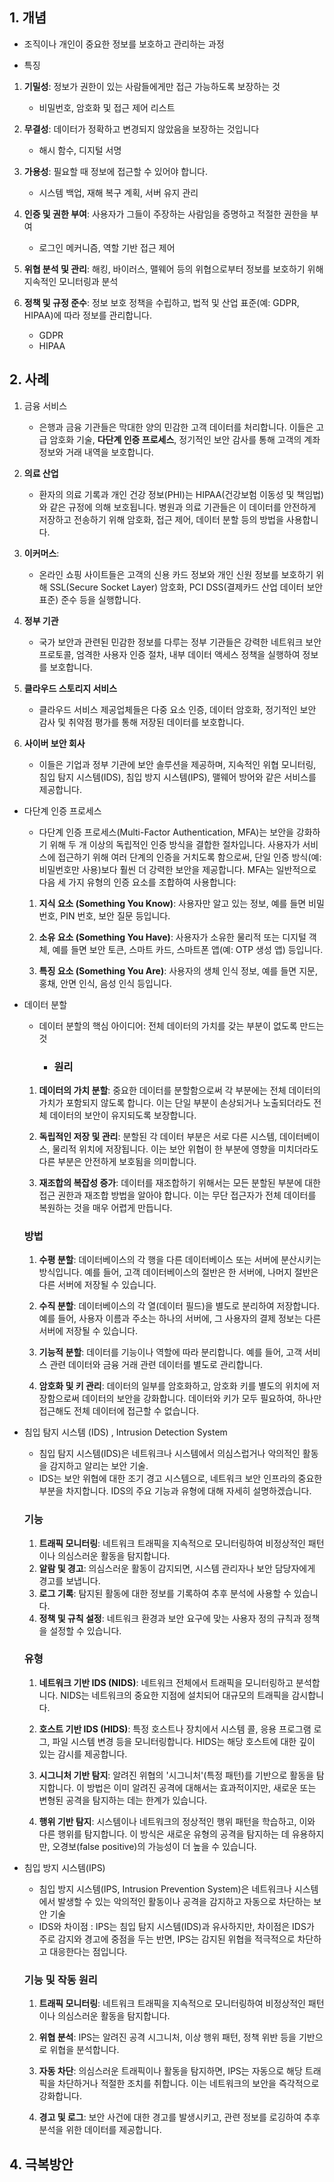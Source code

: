## 1. 개념
- 조직이나 개인이 중요한 정보를 보호하고 관리하는 과정

- 특징
1. **기밀성**: 정보가 권한이 있는 사람들에게만 접근 가능하도록 보장하는 것
	- 비밀번호, 암호화 및 접근 제어 리스트

3. **무결성**: 데이터가 정확하고 변경되지 않았음을 보장하는 것입니다
	- 해시 함수, 디지털 서명 

4. **가용성**: 필요할 때 정보에 접근할 수 있어야 합니다. 
	- 시스템 백업, 재해 복구 계획, 서버 유지 관리 
    
4. **인증 및 권한 부여**: 사용자가 그들이 주장하는 사람임을 증명하고 적절한 권한을 부여
	- 로그인 메커니즘, 역할 기반 접근 제어
    
5. **위협 분석 및 관리**: 해킹, 바이러스, 맬웨어 등의 위협으로부터 정보를 보호하기 위해 지속적인 모니터링과 분석
    
6. **정책 및 규정 준수**: 정보 보호 정책을 수립하고, 법적 및 산업 표준(예: GDPR, HIPAA)에 따라 정보를 관리합니다.
	- GDPR
	- HIPAA


## 2. 사례
1. 금융 서비스
	- 은행과 금융 기관들은 막대한 양의 민감한 고객 데이터를 처리합니다. 이들은 고급 암호화 기술, **다단계 인증 프로세스**, 정기적인 보안 감사를 통해 고객의 계좌 정보와 거래 내역을 보호합니다.
    
2. **의료 산업**
	- 환자의 의료 기록과 개인 건강 정보(PHI)는 HIPAA(건강보험 이동성 및 책임법)와 같은 규정에 의해 보호됩니다. 병원과 의료 기관들은 이 데이터를 안전하게 저장하고 전송하기 위해 암호화, 접근 제어, 데이터 분할 등의 방법을 사용합니다.
    
3. **이커머스**:
	- 온라인 쇼핑 사이트들은 고객의 신용 카드 정보와 개인 신원 정보를 보호하기 위해 SSL(Secure Socket Layer) 암호화, PCI DSS(결제카드 산업 데이터 보안 표준) 준수 등을 실행합니다.
    
4. **정부 기관**
	- 국가 보안과 관련된 민감한 정보를 다루는 정부 기관들은 강력한 네트워크 보안 프로토콜, 엄격한 사용자 인증 절차, 내부 데이터 액세스 정책을 실행하여 정보를 보호합니다.
    
5. **클라우드 스토리지 서비스**
	- 클라우드 서비스 제공업체들은 다중 요소 인증, 데이터 암호화, 정기적인 보안 감사 및 취약점 평가를 통해 저장된 데이터를 보호합니다.
    
6. **사이버 보안 회사**
	- 이들은 기업과 정부 기관에 보안 솔루션을 제공하며, 지속적인 위협 모니터링, 침입 탐지 시스템(IDS), 침입 방지 시스템(IPS), 맬웨어 방어와 같은 서비스를 제공합니다.

- 다단계  인증 프로세스
	- 다단계 인증 프로세스(Multi-Factor Authentication, MFA)는 보안을 강화하기 위해 두 개 이상의 독립적인 인증 방식을 결합한 절차입니다. 사용자가 서비스에 접근하기 위해 여러 단계의 인증을 거치도록 함으로써, 단일 인증 방식(예: 비밀번호만 사용)보다 훨씬 더 강력한 보안을 제공합니다. MFA는 일반적으로 다음 세 가지 유형의 인증 요소를 조합하여 사용합니다:
	
	1. **지식 요소 (Something You Know)**: 사용자만 알고 있는 정보, 예를 들면 비밀번호, PIN 번호, 보안 질문 등입니다.
	    
	2. **소유 요소 (Something You Have)**: 사용자가 소유한 물리적 또는 디지털 객체, 예를 들면 보안 토큰, 스마트 카드, 스마트폰 앱(예: OTP 생성 앱) 등입니다.
	    
	3. **특징 요소 (Something You Are)**: 사용자의 생체 인식 정보, 예를 들면 지문, 홍채, 안면 인식, 음성 인식 등입니다.

- 데이터 분할
	- 데이터 분할의 핵심 아이디어: 전체 데이터의 가치를 갖는 부분이 없도록 만드는 것
		- ### 원리
	
	1. **데이터의 가치 분할**: 중요한 데이터를 분할함으로써 각 부분에는 전체 데이터의 가치가 포함되지 않도록 합니다. 이는 단일 부분이 손상되거나 노출되더라도 전체 데이터의 보안이 유지되도록 보장합니다.
	    
	2. **독립적인 저장 및 관리**: 분할된 각 데이터 부분은 서로 다른 시스템, 데이터베이스, 물리적 위치에 저장됩니다. 이는 보안 위협이 한 부분에 영향을 미치더라도 다른 부분은 안전하게 보호됨을 의미합니다.
	    
	3. **재조합의 복잡성 증가**: 데이터를 재조합하기 위해서는 모든 분할된 부분에 대한 접근 권한과 재조합 방법을 알아야 합니다. 이는 무단 접근자가 전체 데이터를 복원하는 것을 매우 어렵게 만듭니다.
	    
	
	### 방법
	
	1. **수평 분할**: 데이터베이스의 각 행을 다른 데이터베이스 또는 서버에 분산시키는 방식입니다. 예를 들어, 고객 데이터베이스의 절반은 한 서버에, 나머지 절반은 다른 서버에 저장될 수 있습니다.
	    
	2. **수직 분할**: 데이터베이스의 각 열(데이터 필드)을 별도로 분리하여 저장합니다. 예를 들어, 사용자 이름과 주소는 하나의 서버에, 그 사용자의 결제 정보는 다른 서버에 저장될 수 있습니다.
	    
	3. **기능적 분할**: 데이터를 기능이나 역할에 따라 분리합니다. 예를 들어, 고객 서비스 관련 데이터와 금융 거래 관련 데이터를 별도로 관리합니다.
	    
	4. **암호화 및 키 관리**: 데이터의 일부를 암호화하고, 암호화 키를 별도의 위치에 저장함으로써 데이터의 보안을 강화합니다. 데이터와 키가 모두 필요하여, 하나만 접근해도 전체 데이터에 접근할 수 없습니다.
- 침입 탐지 시스템 (IDS) , Intrusion Detection System
	- 침입 탐지 시스템(IDS)은 네트워크나 시스템에서 의심스럽거나 악의적인 활동을 감지하고 알리는 보안 기술.
	- IDS는 보안 위협에 대한 조기 경고 시스템으로, 네트워크 보안 인프라의 중요한 부분을 차지합니다. IDS의 주요 기능과 유형에 대해 자세히 설명하겠습니다.

	### 기능
	
	1. **트래픽 모니터링**: 네트워크 트래픽을 지속적으로 모니터링하여 비정상적인 패턴이나 의심스러운 활동을 탐지합니다.
	2. **알람 및 경고**: 의심스러운 활동이 감지되면, 시스템 관리자나 보안 담당자에게 경고를 보냅니다.
	3. **로그 기록**: 탐지된 활동에 대한 정보를 기록하여 추후 분석에 사용할 수 있습니다.
	4. **정책 및 규칙 설정**: 네트워크 환경과 보안 요구에 맞는 사용자 정의 규칙과 정책을 설정할 수 있습니다.

	### 유형
	
	1. **네트워크 기반 IDS (NIDS)**: 네트워크 전체에서 트래픽을 모니터링하고 분석합니다. NIDS는 네트워크의 중요한 지점에 설치되어 대규모의 트래픽을 감시합니다.
	    
	2. **호스트 기반 IDS (HIDS)**: 특정 호스트나 장치에서 시스템 콜, 응용 프로그램 로그, 파일 시스템 변경 등을 모니터링합니다. HIDS는 해당 호스트에 대한 깊이 있는 감시를 제공합니다.
	    
	3. **시그니처 기반 탐지**: 알려진 위협의 '시그니처'(특정 패턴)를 기반으로 활동을 탐지합니다. 이 방법은 이미 알려진 공격에 대해서는 효과적이지만, 새로운 또는 변형된 공격을 탐지하는 데는 한계가 있습니다.
	    
	4. **행위 기반 탐지**: 시스템이나 네트워크의 정상적인 행위 패턴을 학습하고, 이와 다른 행위를 탐지합니다. 이 방식은 새로운 유형의 공격을 탐지하는 데 유용하지만, 오경보(false positive)의 가능성이 더 높을 수 있습니다.

- 침입 방지 시스템(IPS)
	- 침입 방지 시스템(IPS, Intrusion Prevention System)은 네트워크나 시스템에서 발생할 수 있는 악의적인 활동이나 공격을 감지하고 자동으로 차단하는 보안 기술
	- IDS와 차이점 : IPS는 침입 탐지 시스템(IDS)과 유사하지만, 차이점은 IDS가 주로 감지와 경고에 중점을 두는 반면, IPS는 감지된 위협을 적극적으로 차단하고 대응한다는 점입니다.

	### 기능 및 작동 원리

	1. **트래픽 모니터링**: 네트워크 트래픽을 지속적으로 모니터링하여 비정상적인 패턴이나 의심스러운 활동을 탐지합니다.
	    
	2. **위협 분석**: IPS는 알려진 공격 시그니처, 이상 행위 패턴, 정책 위반 등을 기반으로 위협을 분석합니다.
	    
	3. **자동 차단**: 의심스러운 트래픽이나 활동을 탐지하면, IPS는 자동으로 해당 트래픽을 차단하거나 적절한 조치를 취합니다. 이는 네트워크의 보안을 즉각적으로 강화합니다.
	    
	4. **경고 및 로그**: 보안 사건에 대한 경고를 발생시키고, 관련 정보를 로깅하여 추후 분석을 위한 데이터를 제공합니다.


## 4. 극복방안
